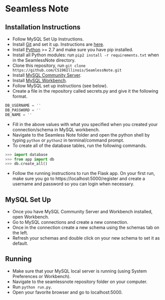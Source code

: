 # Seamless Note

## Installation Instructions
- Follow MySQL Set Up Instructions.
- Install [Git](https://git-scm.com/) and set it up. Instructions are [here](https://help.github.com/articles/set-up-git/).
- Install [Python](https://www.python.org/) >= 2.7 and make sure you have pip installed.
- Install all Python modules: run `pip2 install -r requirements.txt` when in the SeamlessNote directory.
- Clone this repository, run `git clone https://github.com/CS196Illinois/SeamlessNote.git`
- Install [MySQL Community Server](https://dev.mysql.com/downloads/mysql/).
- Install [MySQL Workbench](https://dev.mysql.com/downloads/workbench/).
- Follow MySQL set up instructions (see below).
- Create a file in the repository called secrets.py and give it the following format.
```python
DB_USERNAME = ''
DB_PASSWORD = ''
DB_NAME = ''
```
- Fill in the above values with what you specified when you created your connection/schema in MySQL workbench.
- Navigate to the Seamless Note folder and open the python shell by typing `python` or `python2` in terminal/command prompt.
- To create all of the database tables, run the following commands.
```python
>>> import database
>>> from app import db
>>> db.create_all()
```
- Follow the running instructions to run the Flask app. On your first run, make sure you go to https://localhost:5000/register and create a username and password so you can login when necessary.

## MySQL Set Up
- Once you have MySQL Community Server and Workbench installed, open Workbench.
- Go to MySQL connections and create a new connection.
- Once in the connection create a new schema using the schemas tab on the left.
- Refresh your schemas and double click on your new schema to set it as default.

## Running
- Make sure that your MySQL local server is running (using System Preferences or Workbench).
- Navigate to the seamlessnote repository folder on your computer.
- Run `python run.py`.
- Open your favorite browser and go to localhost:5000.
